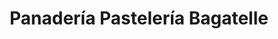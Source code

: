 ---
title: "Panadería Pastelería Bagatelle"
url: /las-minas-norte/panaderia-pasteleria-bagatelle/
shop: Bäckerei
---